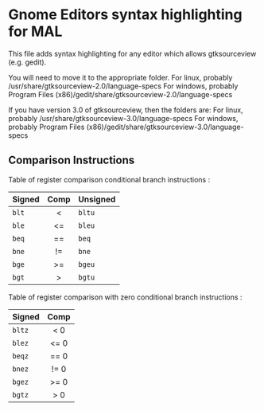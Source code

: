 # Gnome Editors syntax highlighting for MAL

This file adds syntax highlighting for any editor which allows gtksourceview (e.g. gedit).

You will need to move it to the appropriate folder.
For linux, probably /usr/share/gtksourceview-2.0/language-specs
For windows, probably Program Files (x86)/gedit/share/gtksourceview-2.0/language-specs

If you have version 3.0 of gtksourceview, then the folders are:
For linux, probably /usr/share/gtksourceview-3.0/language-specs
For windows, probably Program Files (x86)/gedit/share/gtksourceview-3.0/language-specs


## Comparison Instructions

Table of register comparison conditional branch instructions :

| Signed     | Comp  | Unsigned |
|:-----------|:-----:|:---------|
| `blt`      |  <    | `bltu`
| `ble`      |  <=   | `bleu`
| `beq`      |  ==   | `beq`
| `bne`      | !=    | `bne`
| `bge`      |  >=   | `bgeu`
| `bgt`      |  >    | `bgtu`

Table of register comparison with zero conditional branch instructions :

| Signed          |  Comp  |
|-----------------|:------:|
| `bltz`          |  < 0   |
| `blez`          |  <= 0  |
| `beqz`          |  == 0  |
| `bnez`          | != 0   |
| `bgez`          |  >= 0  |
| `bgtz`          |  > 0   |

